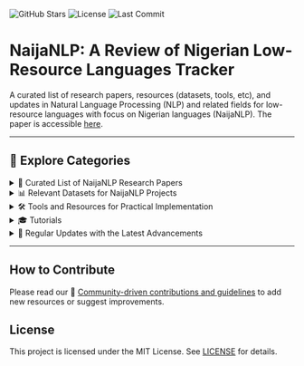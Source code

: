 ![GitHub Stars](https://img.shields.io/github/stars/ijdutse/naija-nlp?style=social)
![License](https://img.shields.io/badge/license-MIT-blue)
![Last Commit](https://img.shields.io/github/last-commit/ijdutse/naija-nlp)

# NaijaNLP: A Review of Nigerian Low-Resource Languages Tracker 
A curated list of research papers, resources (datasets, tools, etc), and updates in Natural Language Processing (NLP) and related fields for low-resource languages with focus on Nigerian languages (NaijaNLP). The paper is accessible [here](https://arxiv.org/pdf/2502.19784). 

---

## 📂 Explore Categories

<details>
<summary>📑 Curated List of NaijaNLP Research Papers</summary>

### Some Research Papers on Nigerian Languages
1. **[Development of a diacritic-aware large vocabulary automatic speech recognition for Hausa language](https://link.springer.com/article/10.1007/s10772-024-10111-x)**  

2. **[Hausamt v1. 0: Towards english-hausa neural machine translation](https://arxiv.org/pdf/2006.05014)**  

3. **[Development of a general purpose sentiment lexicon for Igbo language](https://arxiv.org/pdf/2004.14176)**  

[View All Papers](/papers/research-papers.md)

</details>

<details>
<summary>📊 Relevant Datasets for NaijaNLP Projects</summary>

### Datasets for Nigerian Languages
1. **Development of a diacritic-aware large vocabulary automatic speech recognition for Hausa language**  
   - Authors: AM Abubakar, D Gupta, S Vekkot  
   - Published: 2024  
   - [Link to Paper](https://link.springer.com/article/10.1007/s10772-024-10111-x)

2. **Hausamt v1. 0: Towards english-hausa neural machine translation**  
   - Authors: A Akinfaderin  
   - Published: 2020  
   - [Link to Paper](https://arxiv.org/pdf/2006.05014)


3. **Development of a general purpose sentiment lexicon for Igbo language**  
   - Authors: E Ogbuju, M Onyesolu  
   - Published: 2020  
   - [Link to Paper](https://arxiv.org/pdf/2004.14176)


[View All Datasets](/datasets)
</details>

<details>
<summary>🛠️ Tools and Resources for Practical Implementation</summary>

### Tools for Nigerian Languages
1. **In Progress**  
   - .....  
   - ........


[View All Tools](/tools)
</details>

<details>
<summary>🎓 Tutorials</summary>

### Relevant Tutorials for NLP 
1. **In Progress**  
   - Description:   
   - Link to Tutorial: 


[View All Tutorials](/tutorials)
</details>

<details>
<summary>🔄 Regular Updates with the Latest Advancements</summary>

### Latest Updates
1.  **AI for Development Funders Collaborative AI4D**  
   - Description: Uniting with local partners to combat inequality through inclusive, responsible AI made by and for communities in the Global South.  
   - [Read More](https://www.ai4d-collaborative.org/)
     
2.  **Language Development**  
   - Project: AI4D African Languages Lab.  
   - [Read More](https://idrc-crdi.ca/en/what-we-do/projects-we-support/project/ai4d-african-languages-lab#:~:text=Specifically%2C%20the%20language%20lab%20seeks,training%20and%20mentorship%20programs%3B%20and)

3.....

[View All Updates](/updates)
</details>

---

## How to Contribute
Please read our 🤝 [Community-driven contributions and guidelines](CONTRIBUTING.md) to add new resources or suggest improvements.

## License
This project is licensed under the MIT License. See [LICENSE](LICENSE.md) for details.
